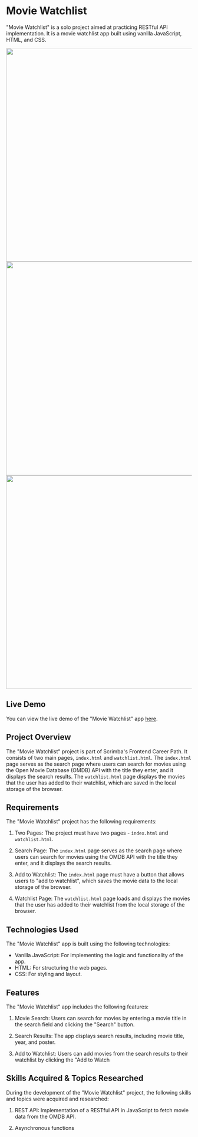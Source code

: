 # Movie Watchlist

"Movie Watchlist" is a solo project aimed at practicing RESTful API implementation. It is a movie watchlist app built using vanilla JavaScript, HTML, and CSS.

<img src="https://github.com/chanchik96/watchlist/blob/main/public/preview-1.png" width="auto" height="580"> <img src="https://github.com/chanchik96/watchlist/blob/main/public/preview-2.png" width="auto" height="580"><img src="https://github.com/chanchik96/watchlist/blob/main/public/preview-3.png" width="auto" height="580">

## Live Demo

You can view the live demo of the "Movie Watchlist" app [here](https://watchlist-eta.vercel.app/).

## Project Overview

The "Movie Watchlist" project is part of Scrimba's Frontend Career Path. It consists of two main pages, `index.html` and `watchlist.html`. The `index.html` page serves as the search page where users can search for movies using the Open Movie Database (OMDB) API with the title they enter, and it displays the search results. The `watchlist.html` page displays the movies that the user has added to their watchlist, which are saved in the local storage of the browser.

## Requirements

The "Movie Watchlist" project has the following requirements:

1. Two Pages: The project must have two pages - `index.html` and `watchlist.html`.

2. Search Page: The `index.html` page serves as the search page where users can search for movies using the OMDB API with the title they enter, and it displays the search results.

3. Add to Watchlist: The `index.html` page must have a button that allows users to "add to watchlist", which saves the movie data to the local storage of the browser.

4. Watchlist Page: The `watchlist.html` page loads and displays the movies that the user has added to their watchlist from the local storage of the browser.


## Technologies Used

The "Movie Watchlist" app is built using the following technologies:

- Vanilla JavaScript: For implementing the logic and functionality of the app.
- HTML: For structuring the web pages.
- CSS: For styling and layout.

## Features

The "Movie Watchlist" app includes the following features:

1. Movie Search: Users can search for movies by entering a movie title in the search field and clicking the "Search" button.

2. Search Results: The app displays search results, including movie title, year, and poster.

3. Add to Watchlist: Users can add movies from the search results to their watchlist by clicking the "Add to Watch
   
## Skills Acquired & Topics Researched

During the development of the "Movie Watchlist" project, the following skills and topics were acquired and researched:

1. REST API: Implementation of a RESTful API in JavaScript to fetch movie data from the OMDB API.

2. Asynchronous functions
